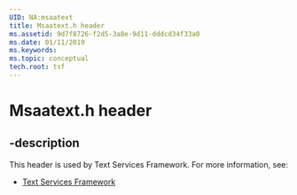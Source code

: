 ```yaml
---
UID: NA:msaatext
title: Msaatext.h header
ms.assetid: 9d7f8726-f2d5-3a8e-9d11-dddcd34f33a0
ms.date: 01/11/2019
ms.keywords: 
ms.topic: conceptual
tech.root: tsf
---
```


# Msaatext.h header


## -description


This header is used by Text Services Framework. For more information, see:

- [Text Services Framework](../_tsf/index.md)

